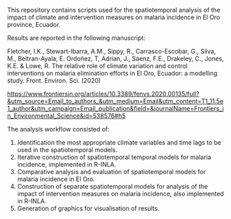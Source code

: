 This repository contains scripts used for the spatiotemporal analysis of the impact of climate and intervention measures on malaria incidence in El Oro province, Ecuador.

Results are reported in the following manuscript:

Fletcher, I.K., Stewart-Ibarra, A.M., Sippy, R., Carrasco-Escobar, G., Silva, M., Beltran-Ayala, E. Ordoñez, T, Adrian, J., Sáenz, F.E., Drakeley, C., Jones, K.E. & Lowe, R.
The relative role of climate variation and control interventions on malaria elimination efforts in El Oro, Ecuador: a modelling study. Front. Environ. Sci. (2020)

https://www.frontiersin.org/articles/10.3389/fenvs.2020.00135/full?&utm_source=Email_to_authors_&utm_medium=Email&utm_content=T1_11.5e1_author&utm_campaign=Email_publication&field=&journalName=Frontiers_in_Environmental_Science&id=538576#h5 


The analysis workflow consisted of:

1. Identification the most appropriate climate variables and time lags to be used in the spatiotemporal models.
2. Iterative construction of spatiotemporal temporal models for malaria incidence, implemented in R-INLA. 
3. Comparative analysis and evaluation of spatiotemporal models for malaria incidence in El Oro. 
4. Construction of separate spatiotemporal models for analysis of the impact of intervention measures on malaria incidence, also implemented in R-INLA. 
5. Generation of graphics for visualisation of results. 
